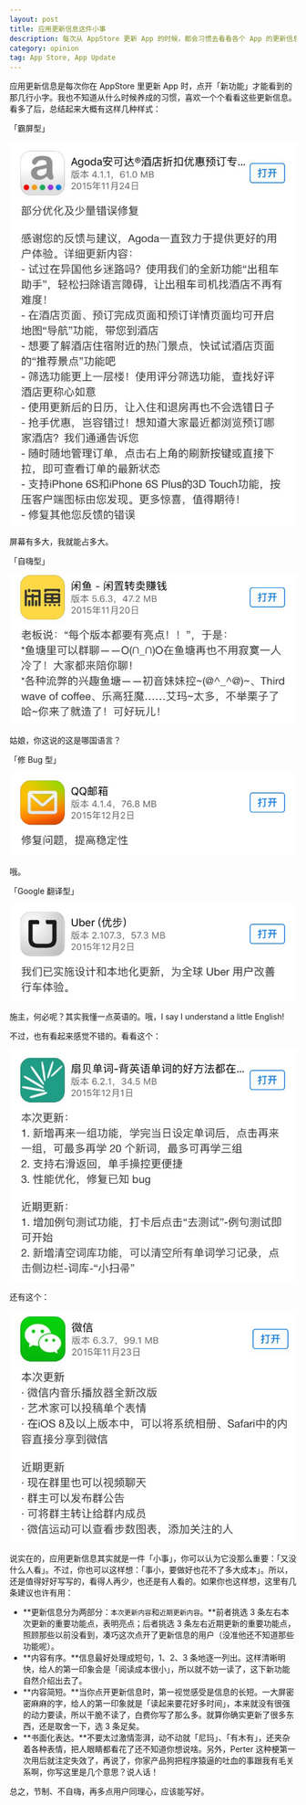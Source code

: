```yaml
---
layout: post
title: 应用更新信息这件小事
description: 每次从 AppStore 更新 App 的时候，都会习惯去看看各个 App 的更新信息，这里说一些我的感受。
category: opinion
tag: App Store, App Update
---
```



应用更新信息是每次你在 AppStore 里更新 App 时，点开「新功能」才能看到的那几行小字。我也不知道从什么时候养成的习惯，喜欢一个个看看这些更新信息。看多了后，总结起来大概有这样几种样式：

「霸屏型」

![image](../../images/app-update-info/agoda-update.jpg)

屏幕有多大，我就能占多大。

「自嗨型」

![image](../../images/app-update-info/xianyu-update.jpg)

姑娘，你这说的这是哪国语言？


「修 Bug 型」

![image](../../images/app-update-info/qq-mail-update.jpg)

哦。

「Google 翻译型」

![image](../../images/app-update-info/uber-update.jpg)

施主，何必呢？其实我懂一点英语的。哦，I say I understand a little English!


不过，也有看起来感觉不错的。看看这个：

![image](../../images/app-update-info/shanbei-update.jpg)


还有这个：

![image](../../images/app-update-info/weixin-update.jpg)


说实在的，应用更新信息其实就是一件「小事」，你可以认为它没那么重要：「又没什么人看」。不过，你也可以这样想：「事小，要做好也花不了多大成本」。所以，还是值得好好写写的，看得人再少，也还是有人看的。如果你也这样想，这里有几条建议也许有用：

- **更新信息分为两部分：`本次更新内容`和`近期更新内容`。**前者挑选 3 条左右本次更新的重要功能点，表明亮点；后者挑选 3 条左右近期更新的重要功能点，照顾那些以前没看到，凑巧这次点开了更新信息的用户（没准他还不知道那些功能呢）。
- **内容有序。**信息最好处理成短句，1、2、3 条地逐一列出。这样清晰明快，给人的第一印象会是「阅读成本很小」，所以就不妨一读了，这下新功能自然介绍出去了。
- **内容简短。**当你点开更新信息时，第一视觉感受是信息的长短。一大屏密密麻麻的字，给人的第一印象就是「读起来要花好多时间」，本来就没有很强的动力要读，所以干脆不读了，白费你写了那么多。就算你确实更新了很多东西，还是取舍一下，选 3 条足矣。
- **书面化表达。**不要太过激情澎湃，动不动就「尼玛」、「有木有」，还夹杂着各种表情，把人眼睛都看花了还不知道你想说啥。另外，Perter 这种梗第一次用后就注定失效了，再说了，你家产品狗把程序猿逼的吐血的事跟我有毛关系啊，你写这里是几个意思？说人话！

总之，节制、不自嗨，再多点用户同理心，应该能写好。






